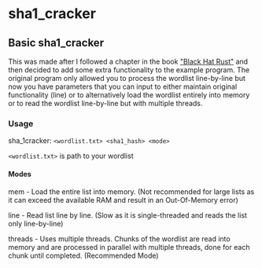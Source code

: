 # sha1_cracker
## Basic sha1_cracker
This was made after I followed a chapter in the book ["Black Hat Rust"](https://kerkour.com/black-hat-rust) and then decided to add some extra functionality to the example program. The original program only allowed you to process the wordlist line-by-line but now you have parameters that you can input to either maintain original functionality (line) or to alternatively load the wordlist entirely into memory or to read the wordlist line-by-line but with multiple threads. 

### Usage
sha_1cracker: `<wordlist.txt> <sha1_hash> <mode>`

`<wordlist.txt>` is path to your wordlist

#### Modes
mem - Load the entire list into memory. (Not recommended for large lists as it can exceed the available RAM and result in an Out-Of-Memory error) 

line - Read list line by line. (Slow as it is single-threaded and reads the list only line-by-line)

threads - Uses multiple threads. Chunks of the wordlist are read into memory and are processed in parallel with multiple threads, done for each chunk until completed. (Recommended Mode)
